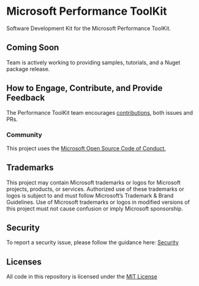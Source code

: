 # Microsoft Performance ToolKit

Software Development Kit for the Microsoft Performance ToolKit.

## Coming Soon

Team is actively working to providing samples, tutorials, and a Nuget package release.

## How to Engage, Contribute, and Provide Feedback

The Performance ToolKit team encourages [contributions](CONTRIBUTING.md), both issues and PRs.

### Community

This project uses the [Microsoft Open Source Code of Conduct.](https://opensource.microsoft.com/codeofconduct)

## Trademarks

This project may contain Microsoft trademarks or logos for Microsoft projects, products, or services. Authorized use of these trademarks or logos is subject to and must follow Microsoft’s Trademark & Brand Guidelines. Use of Microsoft trademarks or logos in modified versions of this project must not cause confusion or imply Microsoft sponsorship.

## Security

To report a security issue, please follow the guidance here: [Security](SECURITY.md)

## Licenses

All code in this repository is licensed under the [MIT License](LICENSE.txt)

